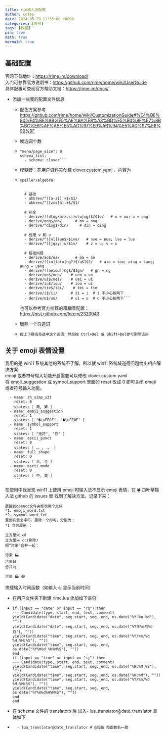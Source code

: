 ```yaml
---
title: rim输入法配置
author: cotes
date: 2024-05-29 11:33:00 +0800
categories: [教程]
tags: [教程]
pin: true
math: true
mermaid: true
---
```


## 基础配置

官网下载地址：https://rime.im/download/ <br />
入门可参靠官方说明书：https://github.com/rime/home/wiki/UserGuide <br />
具体配置可查阅官方帮助文档：https://rime.im/docs/

- 添加一些我的配置文件信息

  - 配色方案参考 https://github.com/rime/home/wiki/CustomizationGuide#%E4%B8%80%E4%BE%8B%E5%AE%9A%E8%A3%BD%E5%B0%8F%E7%8B%BC%E6%AF%AB%E5%AD%97%E9%AB%94%E5%AD%97%E8%99%9F
  - 候选词个数
  - ````patch:
    "menu/page_size": 8
    schema_list:
      - schema: clover```
    ````
  - 模糊音：在用户资料夹创建 clover.custom.yaml ，内容为
  - ````patch:
    speller/algebra:


      # 基础
      - abbrev/^([a-z]).+$/$1/
      - abbrev/^([zcs]h).+$/$1/

      # 补全
      - derive/([dtngkhrzcs])o(u|ng)$/$1o/   # o = ou; o = ong
      - derive/ong$/on/      # on = ong
      - derive/^ding$/din/     # din = ding

      # 处理 v 和 u
      - derive/^([nl])ue$/$1ve/   # nve = nue; lve = lue
      - derive/^([jqxy])u/$1v/    # v = u; v = u

      # 智能纠错
      - derive/ao$/oa/       # oa = ao
      - derive/([iu])a(o|ng?)$/a$1$2/   # aio = iao; aing = iang; aung = uang
      - derive/([aeiou])ng$/$1gn/   # gn = ng
      - derive/un$/uen/    # uen = un
      - derive/ui$/uei/    # uei = ui
      - derive/iu$/iou/    # iou = ui
      - derive/tie$/tei/    # tei = tie
      - derive/i$/ii/      # ii = i  # i 不小心按两下
      - derive/u$/uu/      # ui = u  # u 不小心按两下```
    ````

    也可以参考官方推荐的糢糊音配置：https://gist.github.com/lotem/2320943

  - 删除一个自造词
  - `按上下键高亮选中这个词语，然后按 Ctrl+Del 或 Shift+Del即可删除该词`

## 关于 emoji 表情设置

我用的是 win11 系统其他的系统不了解，所以就 win11 系统域道德问题给出相应解决方案 <br />
emoji 或者符号输入功能开启需要可以修改 clover.custom.yaml<br />
将 emoji_suggestion 或 symbol_support 里面的 reset 改成 0 即可关闭 emoji 或者符号输入功能。

````switches:
  - name: zh_simp_s2t
    reset: 0
    states: [ 简, 繁 ]
  - name: emoji_suggestion
    reset: 1
    states: [ "�️️\uFE0E", "�️️\uFE0F" ]
  - name: symbol_support
    reset: 1
    states: [ "无符", "符" ]
  - name: ascii_punct
    reset: 0
    states: [ 。，, ．， ]
  - name: full_shape
    reset: 0
    states: [ 半, 全 ]
  - name: ascii_mode
    reset: 0
    states: [ 中, 英 ]
    ```
````

在使用中我发现 win11 上使用 emoji 时输入法不显示 emoji 表情，在 🍀️ 四叶草输入法 github 的 issues 里 找到了解决方法，记录下来：

```
直接到opencc文件夹修改两个文件
*1. emoji_word.txt
*2. symbol_word.txt
里面有重复字符，删除一个即可，分别为：
*1 立方厘米 ：

立方厘米 ㎤
立方厘米 cc(删除)
把“污染”合并一起：

污染 🏭️
污染😷️
合并为：

污染 🏭️ 😷️
```

快捷输入时间函数（如输入 sj 显示当前时间）

- 在用户文件夹下新建 rime.lua 添加如下语句
- ```function date_translator(input, seg)
  if (input == "date" or input == "rq") then
  --- Candidate(type, start, end, text, comment)
  yield(Candidate("date", seg.start, seg._end, os.date("%Y-%m-%d"), ""))
  yield(Candidate("date", seg.start, seg._end, os.date("%Y年%m月%d日"), ""))
  yield(Candidate("time", seg.start, seg._end, os.date("%Y/%m/%d %H:%M:%S"), ""))
  yield(Candidate("time", seg.start, seg._end, os.date("%Y%m%d_%H%M%S"), ""))
  end
  if (input == "time" or input == "sj") then
  --- Candidate(type, start, end, text, comment)
  yield(Candidate("time", seg.start, seg._end, os.date("%H:%M:%S"), ""))
  yield(Candidate("time", seg.start, seg._end, os.date("%H:%M"), ""))
  yield(Candidate("time", seg.start, seg._end, os.date("%Y/%m/%d %H:%M:%S"), ""))
  yield(Candidate("time", seg.start, seg._end, os.date("%Y%m%d%H%M%S"), ""))
  end
  end
  ```
- 在 schema 文件的 translators 后 加入- lua_translator@date_translator 具体如下

- ```translators:
    - lua_translator@date_translator # @后面 和函数名一致
  ```
